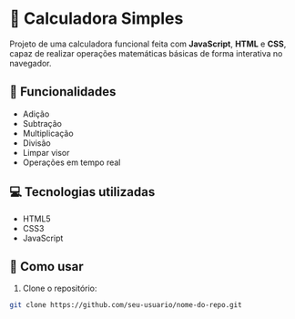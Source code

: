 # 🧮 Calculadora Simples

Projeto de uma calculadora funcional feita com **JavaScript**, **HTML** e **CSS**, capaz de realizar operações matemáticas básicas de forma interativa no navegador.

## 🚀 Funcionalidades

- Adição
- Subtração
- Multiplicação
- Divisão
- Limpar visor
- Operações em tempo real

## 💻 Tecnologias utilizadas

- HTML5
- CSS3
- JavaScript 

## 📂 Como usar

1. Clone o repositório:

```bash
git clone https://github.com/seu-usuario/nome-do-repo.git
